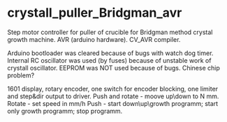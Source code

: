 # crystall_puller_Bridgman_avr
Step motor controller for puller of crucible for Bridgman method crystal growth machine.
AVR (arduino hardware). CV_AVR compiler.

Arduino bootloader was cleared because of bugs with watch dog timer.
Internal RC oscillator was used (by fuses) because of unstable work of crystall oscillator.
EEPROM was NOT used because of bugs. Chinese chip problem?

1601 display, rotary encoder, one switch for encoder blocking, one limiter and step&dir output to driver.
Push and rotate - moove up\down to N mm.
Rotate - set speed in mm/h
Push - start down\up\growth programm; start only growth programm; stop programm.
